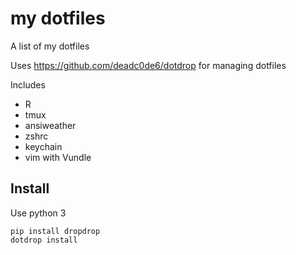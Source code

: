 # my dotfiles

A list of my dotfiles

Uses https://github.com/deadc0de6/dotdrop for managing dotfiles

Includes

- R
- tmux
- ansiweather
- zshrc
- keychain
- vim with Vundle

## Install

Use python 3

    pip install dropdrop
    dotdrop install
